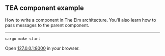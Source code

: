 ## TEA component example

How to write a component in The Elm architecture.
You'll also learn how to pass messages to the parent component.

---

```bash
cargo make start
```

Open [127.0.0.1:8000](http://127.0.0.1:8000) in your browser.

